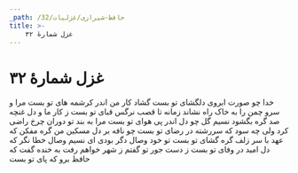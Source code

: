 ```yaml
---
_path: /حافظ-شیرازی/غزلیات/32
title: >-
    غزل شمارهٔ ۳۲
---
```

# غزل شمارهٔ ۳۲

خدا چو صورت ابروی دلگشای تو بست
گشاد کار من اندر کرشمه های تو بست
مرا و سرو چمن را به خاک راه نشاند
زمانه تا قصب نرگس قبای تو بست
ز کار ما و دل غنچه صد گره بگشود
نسیم گل چو دل اندر پی هوای تو بست
مرا به بند تو دوران چرخ راضی کرد
ولی چه سود که سررشته در رضای تو بست
چو نافه بر دل مسکین من گره مفکن
که عهد با سر زلف گره گشای تو بست
تو خود وصال دگر بودی ای نسیم وصال
خطا نگر که دل امید در وفای تو بست
ز دست جور تو گفتم ز شهر خواهم رفت
به خنده گفت که حافظ برو که پای تو بست
